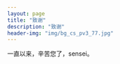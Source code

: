 ```yaml
---
layout: page
title: "致谢"
description: "致谢" 
header-img: "img/bg_cs_pv3_77.jpg"
---
```


一直以来，辛苦您了，sensei。